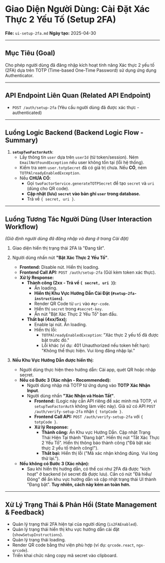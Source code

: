 # Giao Diện Người Dùng: Cài Đặt Xác Thực 2 Yếu Tố (Setup 2FA)

**File:** `ui-setup-2fa.md`
**Ngày tạo:** 2025-04-30

---

## Mục Tiêu (Goal)

Cho phép người dùng đã đăng nhập kích hoạt tính năng Xác thực 2 yếu tố (2FA) dựa trên TOTP (Time-based One-Time Password) sử dụng ứng dụng Authenticator.

---

## API Endpoint Liên Quan (Related API Endpoint)

* `POST /auth/setup-2fa` (Yêu cầu người dùng đã được xác thực - authenticated)

---

## Luồng Logic Backend (Backend Logic Flow - Summary)

1.  **`setupTwoFactorAuth`**:
    * Lấy thông tin `user` dựa trên `userId` (từ token/session). Ném `EmailNotFoundException` nếu user không tồn tại (lỗi hệ thống).
    * Kiểm tra xem `user.totpSecret` đã có giá trị chưa. Nếu **CÓ**, ném `TOTPAlreadyEnabledException`.
    * Nếu **CHƯA CÓ**:
        * Gọi `twoFactorService.generateTOTPSecret` để tạo `secret` và `uri` (dùng cho QR code).
        * **Cập nhật (lưu) `secret` vào bản ghi `user` trong database.**
        * Trả về `{ secret, uri }`.

---

## Luồng Tương Tác Người Dùng (User Interaction Workflow)

*(Giả định người dùng đã đăng nhập và đang ở trang Cài đặt)*

1.  Giao diện hiển thị trạng thái 2FA là "Đang tắt".
2.  Người dùng nhấn nút **"Bật Xác Thực 2 Yếu Tố"**.
    * **Frontend:** Disable nút. Hiển thị loading.
    * **Frontend Call API:** `POST /auth/setup-2fa` (Gửi kèm token xác thực).
    * **Xử lý Response:**
        * **Thành công (2xx - Trả về `{ secret, uri }`):**
            * Ẩn loading.
            * **Hiển thị Khu Vực Hướng Dẫn Cài Đặt (`#setup-2fa-instructions`)**.
            * Render QR Code từ `uri` vào `#qr-code`.
            * Hiển thị `secret` trong `#secret-key`.
            * Ẩn nút "Bật Xác Thực 2 Yếu Tố" ban đầu.
        * **Thất bại (4xx/5xx):**
            * Enable lại nút. Ẩn loading.
            * Hiển thị lỗi:
                * `TOTPAlreadyEnabledException`: "Xác thực 2 yếu tố đã được bật trước đó."
                * Lỗi khác (ví dụ: 401 Unauthorized nếu token hết hạn): "Không thể thực hiện. Vui lòng đăng nhập lại."

3.  **Nếu Khu Vực Hướng Dẫn được hiển thị:**
    * Người dùng thực hiện theo hướng dẫn: Cài app, quét QR hoặc nhập secret.
    * **Nếu có Bước 3 (Xác nhận - Recommended):**
        * Người dùng nhập mã TOTP từ ứng dụng vào **TOTP Xác Nhận Input**.
        * Người dùng nhấn **"Xác Nhận và Hoàn Tất"**.
            * **Frontend:** (Logic này cần API riêng để xác minh mã TOTP, vì `setupTwoFactorAuth` không làm việc này). Giả sử có API `POST /auth/verify-setup-2fa` nhận `{ totpCode }`.
            * **Frontend Call API:** `POST /auth/verify-setup-2fa` với `{ totpCode }`.
            * **Xử lý Response:**
                * **Thành công:** Ẩn Khu vực Hướng Dẫn. Cập nhật Trạng Thái Hiện Tại thành "Đang bật". Hiển thị nút "Tắt Xác Thực 2 Yếu Tố". Hiển thị thông báo thành công ("Đã bật xác thực 2 yếu tố thành công!").
                * **Thất bại:** Hiển thị lỗi ("Mã xác nhận không đúng. Vui lòng thử lại.").
    * **Nếu không có Bước 3 (Xác nhận):**
        * Sau khi hiển thị hướng dẫn, có thể coi như 2FA đã được "kích hoạt" ở backend (vì secret đã được lưu). Cần có nút "Đã hiểu/Đóng" để ẩn khu vực hướng dẫn và cập nhật trạng thái UI thành "Đang bật". **Tuy nhiên, cách này kém an toàn hơn.**

---

## Xử Lý Trạng Thái & Phản Hồi (State Management & Feedback)

* Quản lý trạng thái 2FA hiện tại của người dùng (`is2FAEnabled`).
* Quản lý trạng thái hiển thị khu vực hướng dẫn cài đặt (`showSetupInstructions`).
* Quản lý trạng thái loading.
* Render QR code bằng thư viện phù hợp (ví dụ: `qrcode.react`, `ngx-qrcode`).
* Triển khai chức năng copy mã secret vào clipboard.